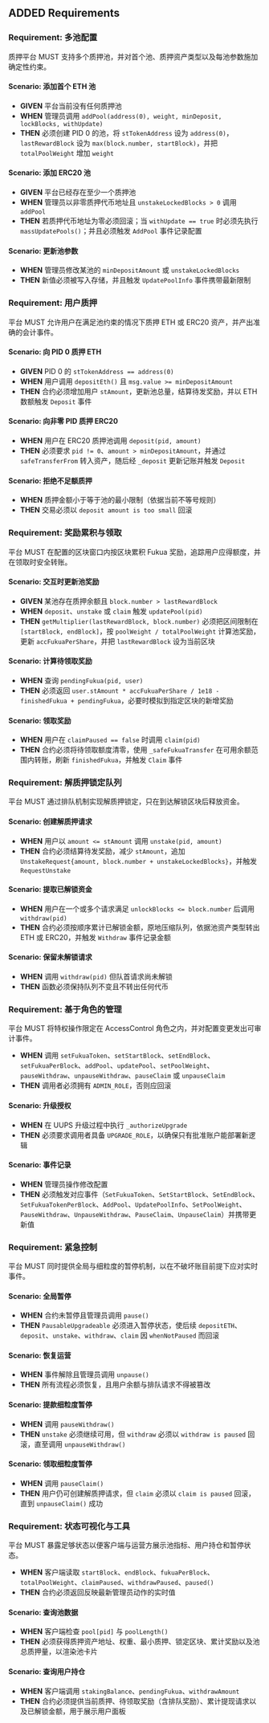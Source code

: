 ## ADDED Requirements

### Requirement: 多池配置
质押平台 MUST 支持多个质押池，并对首个池、质押资产类型以及每池参数施加确定性约束。

#### Scenario: 添加首个 ETH 池
- **GIVEN** 平台当前没有任何质押池
- **WHEN** 管理员调用 `addPool(address(0), weight, minDeposit, lockBlocks, withUpdate)`
- **THEN** 必须创建 PID 0 的池，将 `stTokenAddress` 设为 `address(0)`，`lastRewardBlock` 设为 `max(block.number, startBlock)`，并把 `totalPoolWeight` 增加 `weight`

#### Scenario: 添加 ERC20 池
- **GIVEN** 平台已经存在至少一个质押池
- **WHEN** 管理员以非零质押代币地址且 `unstakeLockedBlocks > 0` 调用 `addPool`
- **THEN** 若质押代币地址为零必须回滚；当 `withUpdate == true` 时必须先执行 `massUpdatePools()`；并且必须触发 `AddPool` 事件记录配置

#### Scenario: 更新池参数
- **WHEN** 管理员修改某池的 `minDepositAmount` 或 `unstakeLockedBlocks`
- **THEN** 新值必须被写入存储，并且触发 `UpdatePoolInfo` 事件携带最新限制

### Requirement: 用户质押
平台 MUST 允许用户在满足池约束的情况下质押 ETH 或 ERC20 资产，并产出准确的会计事件。

#### Scenario: 向 PID 0 质押 ETH
- **GIVEN** PID 0 的 `stTokenAddress == address(0)`
- **WHEN** 用户调用 `depositEth()` 且 `msg.value >= minDepositAmount`
- **THEN** 合约必须增加用户 `stAmount`，更新池总量，结算待发奖励，并以 ETH 数额触发 `Deposit` 事件

#### Scenario: 向非零 PID 质押 ERC20
- **WHEN** 用户在 ERC20 质押池调用 `deposit(pid, amount)`
- **THEN** 必须要求 `pid != 0`、`amount > minDepositAmount`，并通过 `safeTransferFrom` 转入资产，随后经 `_deposit` 更新记账并触发 `Deposit`

#### Scenario: 拒绝不足额质押
- **WHEN** 质押金额小于等于池的最小限制（依据当前不等号规则）
- **THEN** 交易必须以 `deposit amount is too small` 回滚

### Requirement: 奖励累积与领取
平台 MUST 在配置的区块窗口内按区块累积 Fukua 奖励，追踪用户应得额度，并在领取时安全转账。

#### Scenario: 交互时更新池奖励
- **GIVEN** 某池存在质押余额且 `block.number > lastRewardBlock`
- **WHEN** `deposit`、`unstake` 或 `claim` 触发 `updatePool(pid)`
- **THEN** `getMultiplier(lastRewardBlock, block.number)` 必须把区间限制在 `[startBlock, endBlock]`，按 `poolWeight / totalPoolWeight` 计算池奖励，更新 `accFukuaPerShare`，并把 `lastRewardBlock` 设为当前区块

#### Scenario: 计算待领取奖励
- **WHEN** 查询 `pendingFukua(pid, user)`
- **THEN** 必须返回 `user.stAmount * accFukuaPerShare / 1e18 - finishedFukua + pendingFukua`，必要时模拟到指定区块的新增奖励

#### Scenario: 领取奖励
- **WHEN** 用户在 `claimPaused == false` 时调用 `claim(pid)`
- **THEN** 合约必须将待领取额度清零，使用 `_safeFukuaTransfer` 在可用余额范围内转账，刷新 `finishedFukua`，并触发 `Claim` 事件

### Requirement: 解质押锁定队列
平台 MUST 通过排队机制实现解质押锁定，只在到达解锁区块后释放资金。

#### Scenario: 创建解质押请求
- **WHEN** 用户以 `amount <= stAmount` 调用 `unstake(pid, amount)`
- **THEN** 合约必须结算待发奖励，减少 `stAmount`，追加 `UnstakeRequest{amount, block.number + unstakeLockedBlocks}`，并触发 `RequestUnstake`

#### Scenario: 提取已解锁资金
- **WHEN** 用户在一个或多个请求满足 `unlockBlocks <= block.number` 后调用 `withdraw(pid)`
- **THEN** 合约必须按顺序累计已解锁金额，原地压缩队列，依据池资产类型转出 ETH 或 ERC20，并触发 `Withdraw` 事件记录金额

#### Scenario: 保留未解锁请求
- **WHEN** 调用 `withdraw(pid)` 但队首请求尚未解锁
- **THEN** 函数必须保持队列不变且不转出任何代币

### Requirement: 基于角色的管理
平台 MUST 将特权操作限定在 AccessControl 角色之内，并对配置变更发出可审计事件。

- **WHEN** 调用 `setFukuaToken`、`setStartBlock`、`setEndBlock`、`setFukuaPerBlock`、`addPool`、`updatePool`、`setPoolWeight`、`pauseWithdraw`、`unpauseWithdraw`、`pauseClaim` 或 `unpauseClaim`
- **THEN** 调用者必须拥有 `ADMIN_ROLE`，否则应回滚

#### Scenario: 升级授权
- **WHEN** 在 UUPS 升级过程中执行 `_authorizeUpgrade`
- **THEN** 必须要求调用者具备 `UPGRADE_ROLE`，以确保只有批准账户能部署新逻辑

#### Scenario: 事件记录
- **WHEN** 管理员操作修改配置
- **THEN** 必须触发对应事件（`SetFukuaToken`、`SetStartBlock`、`SetEndBlock`、`SetFukuaTokenPerBlock`、`AddPool`、`UpdatePoolInfo`、`SetPoolWeight`、`PauseWithdraw`、`UnpauseWithdraw`、`PauseClaim`、`UnpauseClaim`）并携带更新值

### Requirement: 紧急控制
平台 MUST 同时提供全局与细粒度的暂停机制，以在不破坏账目前提下应对实时事件。

#### Scenario: 全局暂停
- **WHEN** 合约未暂停且管理员调用 `pause()`
- **THEN** `PausableUpgradeable` 必须进入暂停状态，使后续 `depositETH`、`deposit`、`unstake`、`withdraw`、`claim` 因 `whenNotPaused` 而回滚

#### Scenario: 恢复运营
- **WHEN** 事件解除且管理员调用 `unpause()`
- **THEN** 所有流程必须恢复，且用户余额与排队请求不得被篡改

#### Scenario: 提款细粒度暂停
- **WHEN** 调用 `pauseWithdraw()`
- **THEN** `unstake` 必须继续可用，但 `withdraw` 必须以 `withdraw is paused` 回滚，直至调用 `unpauseWithdraw()`

#### Scenario: 领取细粒度暂停
- **WHEN** 调用 `pauseClaim()`
- **THEN** 用户仍可创建解质押请求，但 `claim` 必须以 `claim is paused` 回滚，直到 `unpauseClaim()` 成功

### Requirement: 状态可视化与工具
平台 MUST 暴露足够状态以便客户端与运营方展示池指标、用户持仓和暂停状态。

- **WHEN** 客户端读取 `startBlock`、`endBlock`、`fukuaPerBlock`、`totalPoolWeight`、`claimPaused`、`withdrawPaused`、`paused()`
- **THEN** 合约必须返回反映最新管理员动作的实时值

#### Scenario: 查询池数据
- **WHEN** 客户端检查 `pool[pid]` 与 `poolLength()`
- **THEN** 必须获得质押资产地址、权重、最小质押、锁定区块、累计奖励以及池总质押量，以渲染池卡片

#### Scenario: 查询用户持仓
- **WHEN** 客户端调用 `stakingBalance`、`pendingFukua`、`withdrawAmount`
- **THEN** 合约必须提供当前质押、待领取奖励（含排队奖励）、累计提现请求以及已解锁金额，用于展示用户面板
